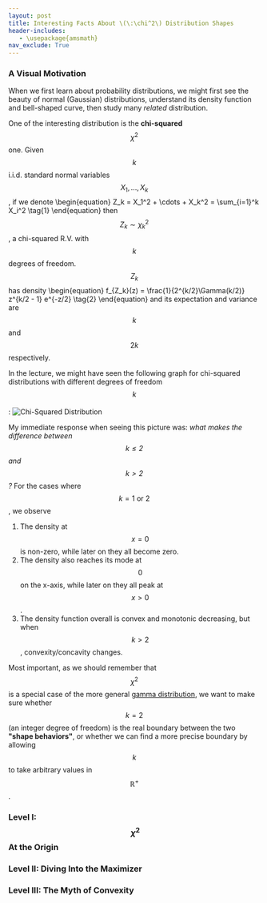 ```yaml
---
layout: post
title: Interesting Facts About \(\:\chi^2\) Distribution Shapes
header-includes:
   - \usepackage{amsmath}
nav_exclude: True
---
```


### **A Visual Motivation**

When we first learn about probability distributions, we might first see the beauty of normal (Gaussian) distributions, understand its density function and bell-shaped curve, then study many <i>related</i> distribution.

One of the interesting distribution is the **chi-squared** $$\chi^2$$ one. Given $$k$$ i.i.d. standard normal variables $$X_1, ..., X_k$$, if we denote 
\begin{equation}
Z_k = X_1^2 + \cdots + X_k^2 = \sum_{i=1}^k X_i^2 \tag{1}
\end{equation}
then $$Z_k \sim \chi^2_k$$, a chi-squared R.V. with $$k$$ degrees of freedom. $$Z_k$$ has density
\begin{equation}
   f_{Z_k}(z) = \frac{1}{2^{k/2}\Gamma(k/2)} z^{k/2 - 1} e^{-z/2} \tag{2}
\end{equation}
and its expectation and variance are $$k$$ and $$2k$$ respectively. 

In the lecture, we might have seen the following graph for 
chi-squared distributions with different degrees of freedom $$k$$:
<img src="https://upload.wikimedia.org/wikipedia/commons/3/35/Chi-square_pdf.svg" alt="Chi-Squared Distribution" style="margin-top: 10px;">

My immediate response when seeing this picture was: *what makes the difference between $$k \leq 2$$ and $$k > 2$$?* For the cases where 
$$k = 1 \:\text{or}\: 2$$, we observe
1. The density at $$x = 0$$ is non-zero, while later on they all become zero.
2. The density also reaches its mode at $$0$$ on the x-axis, while later on they all peak at $$x > 0$$.
3. The density function overall is convex and monotonic decreasing, but when $$k > 2$$, convexity/concavity changes.

Most important, as we should remember that $$\chi^2$$ is a special case of the more general [gamma distribution](https://en.wikipedia.org/wiki/Gamma_distribution), we want to make sure whether $$k = 2$$ (an integer degree of freedom) is the real boundary between the two **"shape behaviors"**, or whether we can find a more precise boundary by allowing $$k$$ to take arbitrary values in $$\mathbb{R}^+$$.

### **Level I: $$\:\chi^2$$ At the Origin**

### **Level II: Diving Into the Maximizer**

### **Level III: The Myth of Convexity**